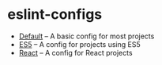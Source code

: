 # eslint-configs

- [Default](./packages/eslint-config#readme) – A basic config for most projects
- [ES5](./packages/eslint-config-es5#readme) – A config for projects using ES5
- [React](./packages/eslint-config-react#readme) – A config for React projects


